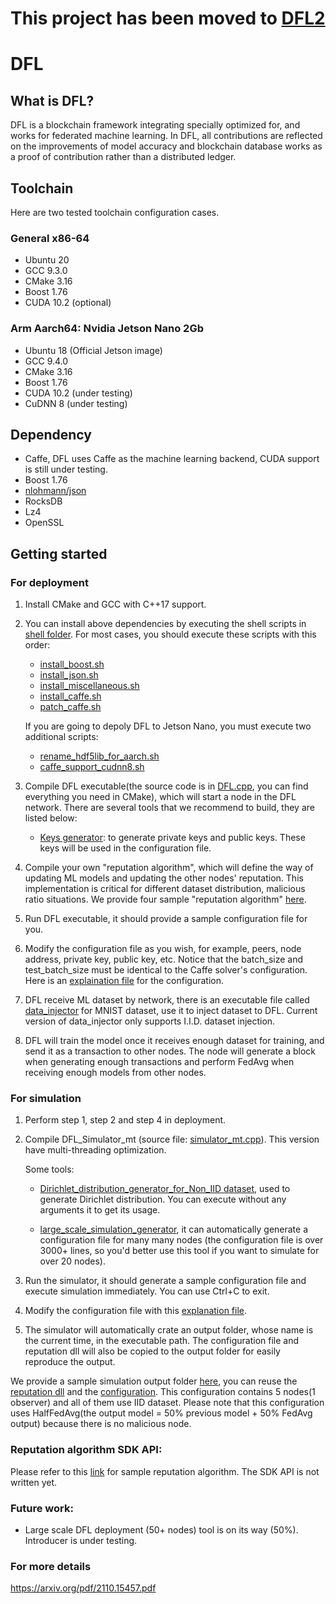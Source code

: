 # This project has been moved to [DFL2](https://github.com/twoentartian/DFL2)

# DFL

## What is DFL?
DFL is a blockchain framework integrating specially optimized for, and works for federated machine learning. In DFL, all contributions are reflected on the improvements of model accuracy and blockchain database works as a proof of contribution rather than a distributed ledger.

## Toolchain
Here are two tested toolchain configuration cases.
### General x86-64
- Ubuntu 20
- GCC 9.3.0
- CMake 3.16
- Boost 1.76
- CUDA 10.2 (optional)

### Arm Aarch64: Nvidia Jetson Nano 2Gb
- Ubuntu 18 (Official Jetson image)
- GCC 9.4.0
- CMake 3.16
- Boost 1.76
- CUDA 10.2 (under testing)
- CuDNN 8 (under testing)

## Dependency

- Caffe, DFL uses Caffe as the machine learning backend, CUDA support is still under testing.
- Boost 1.76
- [nlohmann/json](https://github.com/nlohmann/json)
- RocksDB
- Lz4
- OpenSSL

## Getting started

### For deployment

1. Install CMake and GCC with C++17 support.
2. You can install above dependencies by executing the shell scripts in [shell folder](https://github.com/twoentartian/DFL/tree/main/shell). For most cases, you should execute these scripts with this order:
    - [install_boost.sh](https://github.com/twoentartian/DFL/blob/main/shell/install_boost.sh)
    - [install_json.sh](https://github.com/twoentartian/DFL/blob/main/shell/install_json.sh)
    - [install_miscellaneous.sh](https://github.com/twoentartian/DFL/blob/main/shell/install_miscellaneous.sh)
    - [install_caffe.sh](https://github.com/twoentartian/DFL/blob/main/shell/install_caffe.sh)
    - [patch_caffe.sh]()
   
	If you are going to depoly DFL to Jetson Nano, you must execute two additional scripts:
	-   [rename_hdf5lib_for_aarch.sh](https://github.com/twoentartian/DFL/blob/main/shell/rename_hdf5lib_for_aarch.sh)
	-   [caffe_support_cudnn8.sh](https://github.com/twoentartian/DFL/blob/main/shell/caffe_support_cudnn8.sh)
3. Compile DFL executable(the source code is in [DFL.cpp](https://github.com/twoentartian/DFL/blob/main/bin/DFL/DFL.cpp), you can find everything you need in CMake), which will start a node in the DFL network. There are several tools that we recommend to build, they are listed below:

	- [Keys generator](https://github.com/twoentartian/DFL/blob/main/bin/tool/generate_node_address.cpp): to generate private keys and public keys. These keys will be used in the configuration file.

4. Compile your own "reputation algorithm", which will define the way of updating ML models and updating the other nodes' reputation. This implementation is critical for different dataset distribution, malicious ratio situations. We provide four sample "reputation algorithm" [here](https://github.com/twoentartian/DFL/tree/main/bin/reputation_sdk/sample). 

5. Run DFL executable, it should provide a sample configuration file for you.

6. Modify the configuration file as you wish, for example, peers, node address, private key, public key, etc. Notice that the batch_size and test_batch_size must be identical to the Caffe solver's configuration. Here is an [explaination file](https://github.com/twoentartian/DFL/blob/main/readme/config.json.txt) for the configuration.

7. DFL receive ML dataset by network, there is an executable file called [data_injector](https://github.com/twoentartian/DFL/blob/main/bin/data_injector/mnist_data_injector.cpp) for MNIST dataset, use it to inject dataset to DFL. Current version of data_injector only supports I.I.D. dataset injection.

8. DFL will train the model once it receives enough dataset for training, and send it as a transaction to other nodes. The node will generate a block when generating enough transactions and perform FedAvg when receiving enough models from other nodes.

### For simulation

1. Perform step 1, step 2 and step 4 in deployment.

2. Compile DFL_Simulator_mt (source file: [simulator_mt.cpp](https://github.com/twoentartian/DFL/blob/main/bin/simulation/simulator_mt.cpp)). This version have multi-threading optimization.

   Some tools:
   - [Dirichlet_distribution_generator_for_Non_IID dataset](https://github.com/twoentartian/DFL/blob/main/bin/tool/dirichlet_distribution_config_generator.cpp), used to generate Dirichlet distribution. You can execute without any arguments it to get its usage. 

   - [large_scale_simulation_generator](https://github.com/twoentartian/DFL/blob/main/bin/tool/large_scale_simulation_generator.cpp), it can automatically generate a configuration file for many many nodes (the configuration file is over 3000+ lines, so you'd better use this tool if you want to simulate for over 20 nodes).

3. Run the simulator, it should generate a sample configuration file and execute simulation immediately. You can use Ctrl+C to exit.

4. Modify the configuration file with this [explanation file](https://github.com/twoentartian/DFL/blob/main/readme/simulator_config.json.txt).

5. The simulator will automatically crate an output folder, whose name is the current time, in the executable path. The configuration file and reputation dll will also be copied to the output folder for easily reproduce the output.

We provide a sample simulation output folder [here](https://github.com/twoentartian/DFL/tree/main/readme/sample_simulation_result), you can reuse the [reputation dll](https://github.com/twoentartian/DFL/blob/main/readme/sample_simulation_result/libreputation_HalfFedAvg.so)  and the [configuration](https://github.com/twoentartian/DFL/blob/main/readme/sample_simulation_result/simulator_config.json). This configuration contains 5 nodes(1 observer) and all of them use IID dataset. Please note that this configuration uses HalfFedAvg(the output model = 50% previous model + 50% FedAvg output) because there is no malicious node.



### Reputation algorithm SDK API:

Please refer to this [link](https://github.com/twoentartian/DFL/tree/main/bin/reputation_sdk/sample) for sample reputation algorithm. The SDK API is not written yet.



### Future work:

- Large scale DFL deployment (50+ nodes) tool is on its way (50%). Introducer is under testing.


### For more details
https://arxiv.org/pdf/2110.15457.pdf
